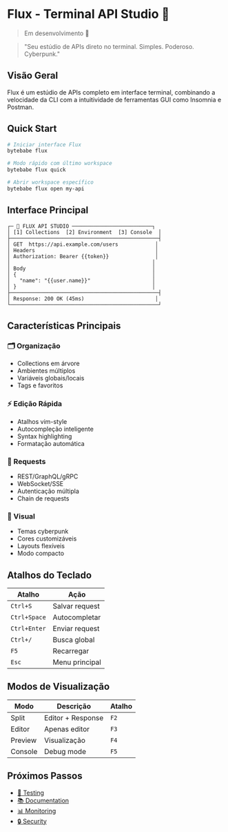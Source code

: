 # Flux - Terminal API Studio 🌊

> Em desenvolvimento 🚧

> "Seu estúdio de APIs direto no terminal. Simples. Poderoso. Cyberpunk."

## Visão Geral

Flux é um estúdio de APIs completo em interface terminal, combinando a velocidade da CLI com a intuitividade de ferramentas GUI como Insomnia e Postman.

## Quick Start

```bash
# Iniciar interface Flux
bytebabe flux

# Modo rápido com último workspace
bytebabe flux quick

# Abrir workspace específico
bytebabe flux open my-api
```

## Interface Principal

```ascii
┌─ 🌊 FLUX API STUDIO ──────────────────────────┐
│ [1] Collections  [2] Environment  [3] Console  │
├────────────────────────────────────────────────┤
│ GET  https://api.example.com/users            │
│ Headers                                       │
│ Authorization: Bearer {{token}}               │
│                                              │
│ Body                                         │
│ {                                            │
│   "name": "{{user.name}}"                    │
│ }                                            │
├────────────────────────────────────────────────┤
│ Response: 200 OK (45ms)                       │
└────────────────────────────────────────────────┘
```

## Características Principais

### 🗂️ Organização
- Collections em árvore
- Ambientes múltiplos
- Variáveis globais/locais
- Tags e favoritos

### ⚡ Edição Rápida
- Atalhos vim-style
- Autocompleção inteligente
- Syntax highlighting
- Formatação automática

### 🔄 Requests
- REST/GraphQL/gRPC
- WebSocket/SSE
- Autenticação múltipla
- Chain de requests

### 🎨 Visual
- Temas cyberpunk
- Cores customizáveis
- Layouts flexíveis
- Modo compacto

## Atalhos do Teclado

| Atalho | Ação |
|--------|------|
| `Ctrl+S` | Salvar request |
| `Ctrl+Space` | Autocompletar |
| `Ctrl+Enter` | Enviar request |
| `Ctrl+/` | Busca global |
| `F5` | Recarregar |
| `Esc` | Menu principal |

## Modos de Visualização

| Modo | Descrição | Atalho |
|------|-----------|--------|
| Split | Editor + Response | `F2` |
| Editor | Apenas editor | `F3` |
| Preview | Visualização | `F4` |
| Console | Debug mode | `F5` |

## Próximos Passos

- [🧪 Testing](flux-testing.md)
- [📚 Documentation](flux-docs.md)
- [📊 Monitoring](flux-monitor.md)
- [🔒 Security](flux-security.md)